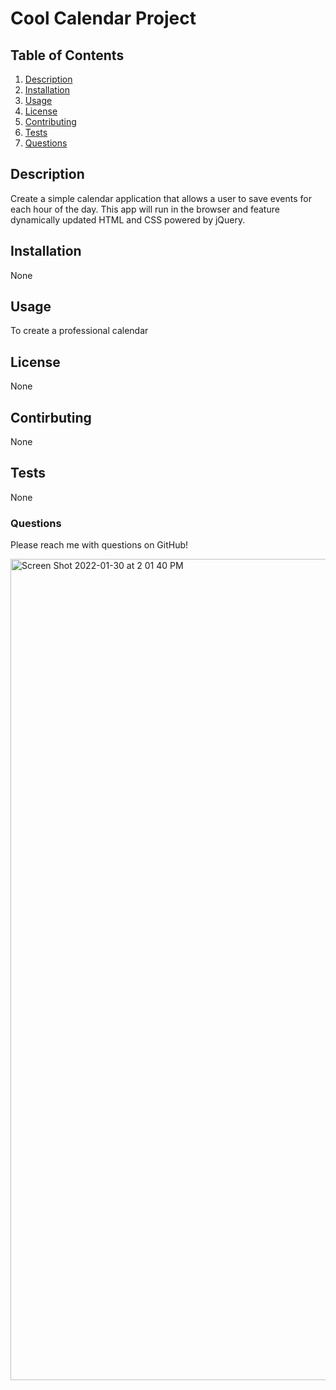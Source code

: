 # Cool Calendar Project

  ## Table of Contents
  1. [Description](#description)
  2. [Installation](#installation)
  3. [Usage](#usage)
  4. [License](#license)
  5. [Contributing](#contributing)
  6. [Tests](#tests)
  7. [Questions](#questions)

## Description
Create a simple calendar application that allows a user to save events for each hour of the day. This app will run in the browser and feature dynamically updated HTML and CSS powered by jQuery.


## Installation
None

## Usage
To create a professional calendar

## License
None

## Contirbuting
None

## Tests
None

### Questions
Please reach me with questions on GitHub!

<img width="1314" alt="Screen Shot 2022-01-30 at 2 01 40 PM" src="https://user-images.githubusercontent.com/89230384/151713565-082b508e-b2f9-4c2a-a0b1-88a07b97110f.png">

